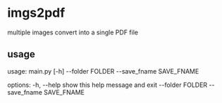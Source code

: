 # imgs2pdf

multiple images convert into a single PDF file

## usage

usage: main.py [-h] --folder FOLDER --save_fname SAVE_FNAME

options:
  -h, --help            show this help message and exit
  --folder FOLDER
  --save_fname SAVE_FNAME
